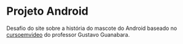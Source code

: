 # Projeto Android
 Desafio do site sobre a história do mascote do Android baseado
 no <a href="https://youtube.com/cursoemvideo">cursoemvideo</a> do professor Gustavo Guanabara.

